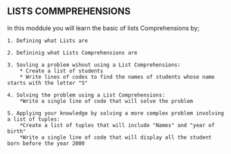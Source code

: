 LISTS COMMPREHENSIONS
------------------------------

In this moddule you will learn the basic of lists Comprehensions by;

    1. Defining what Lists are

    2. Defininig what Lists Comprehensions are

    3. Sovling a problem wihout using a List Comprehensions:
        * Create a list of students
        * Write lines of codes to find the names of students whose name starts with the letter "S"

    4. Solving the problem using a List Comprehensions:
        *Write a single line of code that will solve the problem
        
    5. Applying your knowledge by solving a more complex problem involving a list of tuples:
        *Create a list of tuples that will include "Names" and "year of birth"
        *Write a single line of code that will display all the student born before the year 2000
